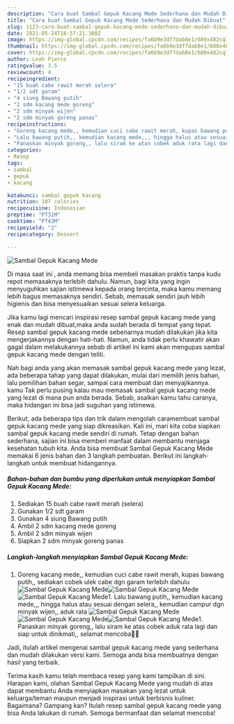 ```yaml
---
description: "Cara buat Sambal Gepuk Kacang Mede Sederhana dan Mudah Dibuat"
title: "Cara buat Sambal Gepuk Kacang Mede Sederhana dan Mudah Dibuat"
slug: 1123-cara-buat-sambal-gepuk-kacang-mede-sederhana-dan-mudah-dibuat
date: 2021-05-24T16:57:21.308Z
image: https://img-global.cpcdn.com/recipes/fa6b9e3df7dab8e1/680x482cq70/sambal-gepuk-kacang-mede-foto-resep-utama.jpg
thumbnail: https://img-global.cpcdn.com/recipes/fa6b9e3df7dab8e1/680x482cq70/sambal-gepuk-kacang-mede-foto-resep-utama.jpg
cover: https://img-global.cpcdn.com/recipes/fa6b9e3df7dab8e1/680x482cq70/sambal-gepuk-kacang-mede-foto-resep-utama.jpg
author: Leah Pierce
ratingvalue: 3.5
reviewcount: 4
recipeingredient:
- "15 buah cabe rawit merah selera"
- "1/2 sdt garam"
- "4 siung Bawang putih"
- "2 sdm kacang mede goreng"
- "2 sdm minyak wijen"
- "2 sdm minyak goreng panas"
recipeinstructions:
- "Goreng kacang mede,, kemudian cuci cabe rawit merah, kupas bawang putih,, sediakan cobek ulek cabe dgn garam terlebih dahulu"
- "Lalu bawang putih,, kemudian kacang mede,,, hingga halus atau sesuai dengan selera,, kemudian campur dgn minyak wijen,, aduk rata"
- "Panaskan minyak goreng,, lalu siram ke atas cobek aduk rata lagi dan siap untuk dinikmati,, selamat mencoba🙏😊"
categories:
- Resep
tags:
- sambal
- gepuk
- kacang

katakunci: sambal gepuk kacang 
nutrition: 107 calories
recipecuisine: Indonesian
preptime: "PT31M"
cooktime: "PT43M"
recipeyield: "2"
recipecategory: Dessert

---
```



![Sambal Gepuk Kacang Mede](https://img-global.cpcdn.com/recipes/fa6b9e3df7dab8e1/680x482cq70/sambal-gepuk-kacang-mede-foto-resep-utama.jpg)

Di masa  saat ini , anda memang bisa membeli masakan praktis tanpa kudu repot memasaknya terlebih dahulu. Namun, bagi kita yang ingin menyuguhkan sajian istimewa kepada orang tercinta, maka kamu memang lebih bagus memasaknya sendiri. Sebab, memasak sendiri jauh lebih higienis dan bisa menyesuaikan sesuai selera keluarga.

Jika kamu lagi mencari inspirasi resep sambal gepuk kacang mede yang enak dan mudah dibuat,maka anda sudah berada di tempat yang tepat. Resep sambal gepuk kacang mede  sebenarnya mudah dilakukan jika kita mengerjakannya dengan hati-hati. Namun, anda tidak perlu khawatir akan gagal dalam melakukannya 
sebab di artikel ini kami akan mengupas sambal gepuk kacang mede dengan teliti.  



Nah bagi anda yang akan memasak sambal gepuk kacang mede yang lezat, ada beberapa tahap yang dapat dilakukan, mulai dari memilih jenis bahan, lalu pemilihan bahan segar, sampai cara membuat dan menyajikannya. kamu Tak perlu pusing kalau mau memasak sambal gepuk kacang mede yang lezat di mana pun anda berada. Sebab, asalkan kamu  tahu caranya, maka hidangan ini bisa jadi suguhan yang istimewa.

Berikut, ada beberapa tips dan trik dalam mengolah caramembuat sambal gepuk kacang mede yang siap dikreasikan. Kali ini, mari kita coba siapkan sambal gepuk kacang mede sendiri di rumah. Tetap dengan bahan sederhana, sajian ini bisa memberi manfaat dalam membantu menjaga kesehatan tubuh kita. Anda bisa membuat Sambal Gepuk Kacang Mede memakai 6 jenis bahan dan 3 langkah pembuatan. Berikut ini langkah-langkah untuk membuat hidangannya.

<!--inarticleads1-->

##### Bahan-bahan dan bumbu yang diperlukan untuk menyiapkan Sambal Gepuk Kacang Mede:

1. Sediakan 15 buah cabe rawit merah (selera)
1. Gunakan 1/2 sdt garam
1. Gunakan 4 siung Bawang putih
1. Ambil 2 sdm kacang mede goreng
1. Ambil 2 sdm minyak wijen
1. Siapkan 2 sdm minyak goreng panas




<!--inarticleads2-->

##### Langkah-langkah menyiapkan Sambal Gepuk Kacang Mede:

1. Goreng kacang mede,, kemudian cuci cabe rawit merah, kupas bawang putih,, sediakan cobek ulek cabe dgn garam terlebih dahulu
<img src="https://img-global.cpcdn.com/steps/2f1eb6e0470aaad8/160x128cq70/sambal-gepuk-kacang-mede-langkah-memasak-1-foto.jpg" alt="Sambal Gepuk Kacang Mede"><img src="https://img-global.cpcdn.com/steps/8643317bb3596655/160x128cq70/sambal-gepuk-kacang-mede-langkah-memasak-1-foto.jpg" alt="Sambal Gepuk Kacang Mede"><img src="https://img-global.cpcdn.com/steps/94de834d81385260/160x128cq70/sambal-gepuk-kacang-mede-langkah-memasak-1-foto.jpg" alt="Sambal Gepuk Kacang Mede">1. Lalu bawang putih,, kemudian kacang mede,,, hingga halus atau sesuai dengan selera,, kemudian campur dgn minyak wijen,, aduk rata
<img src="https://img-global.cpcdn.com/steps/44edc4a270af608c/160x128cq70/sambal-gepuk-kacang-mede-langkah-memasak-2-foto.jpg" alt="Sambal Gepuk Kacang Mede"><img src="https://img-global.cpcdn.com/steps/ae855151343fd796/160x128cq70/sambal-gepuk-kacang-mede-langkah-memasak-2-foto.jpg" alt="Sambal Gepuk Kacang Mede"><img src="https://img-global.cpcdn.com/steps/0363366f0d561f1b/160x128cq70/sambal-gepuk-kacang-mede-langkah-memasak-2-foto.jpg" alt="Sambal Gepuk Kacang Mede">1. Panaskan minyak goreng,, lalu siram ke atas cobek aduk rata lagi dan siap untuk dinikmati,, selamat mencoba🙏😊




Jadi, itulah artikel mengenai  sambal gepuk kacang mede  yang sederhana dan mudah dilakukan versi kami. Semoga anda bisa membuatnya dengan hasil yang terbaik. 

Terima kasih kamu telah membaca resep yang kami tampilkan di sini. Harapan kami, olahan  Sambal Gepuk Kacang Mede yang mudah di atas dapat membantu Anda menyiapkan masakan yang lezat untuk keluarga/teman maupun menjadi inspirasi untuk berbisnis kuliner. Bagaimana? Gampang kan? Itulah resep sambal gepuk kacang mede yang bisa Anda lakukan di rumah. Semoga bermanfaat dan selamat mencoba!

